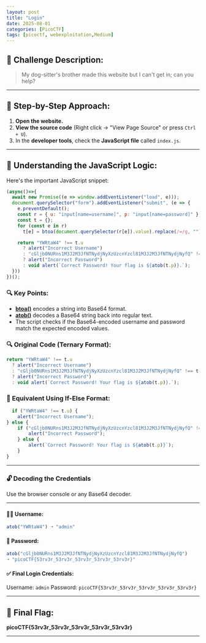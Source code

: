 ```yaml
---
layout: post
title: "Login"
date: 2025-08-01
categories: [PicoCTF]
tags: [picoctf, webexploitation,Medium]
---
```


## 📄 Challenge Description:
> My dog-sitter's brother made this website but I can't get in; can you help?

---

## 🚶 Step-by-Step Approach:

1. **Open the website.**
2. **View the source code** (Right click → "View Page Source" or press `Ctrl + U`).
3. In the **developer tools**, check the **JavaScript file** called `index.js`.

---

## 🧠 Understanding the JavaScript Logic:

Here's the important JavaScript snippet:

```js
(async()=>{
  await new Promise((e => window.addEventListener("load", e)));
  document.querySelector("form").addEventListener("submit", (e => {
    e.preventDefault();
    const r = { u: "input[name=username]", p: "input[name=password]" };
    const t = {};
    for (const e in r) 
      t[e] = btoa(document.querySelector(r[e]).value).replace(/=/g, "");

    return "YWRtaW4" !== t.u
      ? alert("Incorrect Username")
      : "cGljb0NURns1M3J2M3JfNTNydjNyXzUzcnYzcl81M3J2M3JfNTNydjNyfQ" !== t.p
      ? alert("Incorrect Password")
      : void alert(`Correct Password! Your flag is ${atob(t.p)}.`);
  }))
})();
```
### 🔍 Key Points:

- [**btoa()**](https://developer.mozilla.org/en-US/docs/Web/API/Window/btoa) encodes a string into Base64 format.
- [**atob()**](https://developer.mozilla.org/en-US/docs/Web/API/Window/atob) decodes a Base64 string back into regular text.
- The script checks if the Base64-encoded username and password match the expected encoded values.

### 🔍 Original Code (Ternary Format):

```js
return "YWRtaW4" !== t.u 
  ? alert("Incorrect Username") 
  : "cGljb0NURns1M3J2M3JfNTNydjNyXzUzcnYzcl81M3J2M3JfNTNydjNyfQ" !== t.p 
  ? alert("Incorrect Password") 
  : void alert(`Correct Password! Your flag is ${atob(t.p)}.`);
```
### 📝 Equivalent Using If-Else Format:
```js
  if ("YWRtaW4" !== t.u) {
    alert("Incorrect Username");
} else {
    if ("cGljb0NURns1M3J2M3JfNTNydjNyXzUzcnYzcl81M3J2M3JfNTNydjNyfQ" !== t.p) {
        alert("Incorrect Password");
    } else {
        alert(`Correct Password! Your flag is ${atob(t.p)}`);
    }
}
```
---

### 🔓 Decoding the Credentials

Use the browser console or any Base64 decoder.

---

#### 🧑‍💻 Username:

```js
atob("YWRtaW4") ➝ "admin"
```
#### 🔑 Password:

```js
atob("cGljb0NURns1M3J2M3JfNTNydjNyXzUzcnYzcl81M3J2M3JfNTNydjNyfQ")
➝ "picoCTF{53rv3r_53rv3r_53rv3r_53rv3r_53rv3r}"
```

#### ✅ Final Login Credentials:
Username: `admin`
Password: `picoCTF{53rv3r_53rv3r_53rv3r_53rv3r_53rv3r}`

---
## 🏁 Final Flag:
**picoCTF{53rv3r_53rv3r_53rv3r_53rv3r_53rv3r}**

---